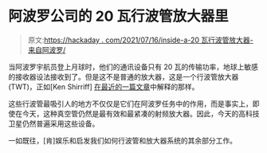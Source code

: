 # 阿波罗公司的 20 瓦行波管放大器里

> 原文:[https://hackaday . com/2021/07/16/inside-a-20 瓦行波管放大器-来自阿波罗/](https://hackaday.com/2021/07/16/inside-a-20-watt-traveling-wave-tube-amplifier-from-apollo/)

当阿波罗宇航员登上月球时，他们的通讯设备只有 20 瓦的传输功率，地球上敏感的接收器设法接收到了。但是这不是普通的放大器，这是一个行波管放大器(TWT)，正如[Ken Shirriff] [在最近的一篇文章](https://www.righto.com/2021/07/inside-20-watt-traveling-wave-tube.html)中解释的那样。

这些行波管最吸引人的地方不仅仅是它们在阿波罗任务中的作用，而是事实上，即使在今天，这种真空管仍然是最有效和最紧凑的射频放大器。因此，今天的高科技卫星仍然普遍采用这些设备。

一如既往，[肯]娱乐和启发我们如何行波管和放大器系统的其余部分工作。